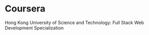 # Coursera
Hong Kong University of Science and Technology: Full Stack Web Development Specialization
